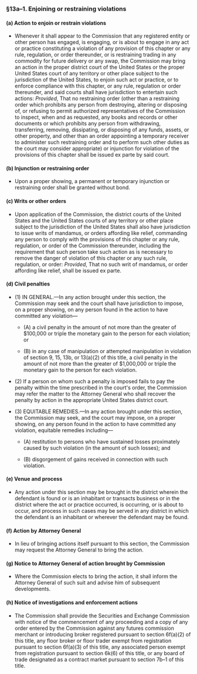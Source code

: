 ### §13a–1. Enjoining or restraining violations
#### (a) Action to enjoin or restrain violations
* Whenever it shall appear to the Commission that any registered entity or other person has engaged, is engaging, or is about to engage in any act or practice constituting a violation of any provision of this chapter or any rule, regulation, or order thereunder, or is restraining trading in any commodity for future delivery or any swap, the Commission may bring an action in the proper district court of the United States or the proper United States court of any territory or other place subject to the jurisdiction of the United States, to enjoin such act or practice, or to enforce compliance with this chapter, or any rule, regulation or order thereunder, and said courts shall have jurisdiction to entertain such actions: _Provided_, That no restraining order (other than a restraining order which prohibits any person from destroying, altering or disposing of, or refusing to permit authorized representatives of the Commission to inspect, when and as requested, any books and records or other documents or which prohibits any person from withdrawing, transferring, removing, dissipating, or disposing of any funds, assets, or other property, and other than an order appointing a temporary receiver to administer such restraining order and to perform such other duties as the court may consider appropriate) or injunction for violation of the provisions of this chapter shall be issued ex parte by said court.

#### (b) Injunction or restraining order
* Upon a proper showing, a permanent or temporary injunction or restraining order shall be granted without bond.

#### (c) Writs or other orders
* Upon application of the Commission, the district courts of the United States and the United States courts of any territory or other place subject to the jurisdiction of the United States shall also have jurisdiction to issue writs of mandamus, or orders affording like relief, commanding any person to comply with the provisions of this chapter or any rule, regulation, or order of the Commission thereunder, including the requirement that such person take such action as is necessary to remove the danger of violation of this chapter or any such rule, regulation, or order: _Provided_, That no such writ of mandamus, or order affording like relief, shall be issued ex parte.

#### (d) Civil penalties
* (1) IN GENERAL.—In any action brought under this section, the Commission may seek and the court shall have jurisdiction to impose, on a proper showing, on any person found in the action to have committed any violation—

  * (A) a civil penalty in the amount of not more than the greater of $100,000 or triple the monetary gain to the person for each violation; or

  * (B) in any case of manipulation or attempted manipulation in violation of section 9, 15, 13b, or 13(a)(2) of this title, a civil penalty in the amount of not more than the greater of $1,000,000 or triple the monetary gain to the person for each violation.


* (2) If a person on whom such a penalty is imposed fails to pay the penalty within the time prescribed in the court's order, the Commission may refer the matter to the Attorney General who shall recover the penalty by action in the appropriate United States district court.

* (3) EQUITABLE REMEDIES.—In any action brought under this section, the Commission may seek, and the court may impose, on a proper showing, on any person found in the action to have committed any violation, equitable remedies including—

  * (A) restitution to persons who have sustained losses proximately caused by such violation (in the amount of such losses); and

  * (B) disgorgement of gains received in connection with such violation.

#### (e) Venue and process
* Any action under this section may be brought in the district wherein the defendant is found or is an inhabitant or transacts business or in the district where the act or practice occurred, is occurring, or is about to occur, and process in such cases may be served in any district in which the defendant is an inhabitant or wherever the defendant may be found.

#### (f) Action by Attorney General
* In lieu of bringing actions itself pursuant to this section, the Commission may request the Attorney General to bring the action.

#### (g) Notice to Attorney General of action brought by Commission
* Where the Commission elects to bring the action, it shall inform the Attorney General of such suit and advise him of subsequent developments.

#### (h) Notice of investigations and enforcement actions
* The Commission shall provide the Securities and Exchange Commission with notice of the commencement of any proceeding and a copy of any order entered by the Commission against any futures commission merchant or introducing broker registered pursuant to section 6f(a)(2) of this title, any floor broker or floor trader exempt from registration pursuant to section 6f(a)(3) of this title, any associated person exempt from registration pursuant to section 6k(6) of this title, or any board of trade designated as a contract market pursuant to section 7b–1 of this title.